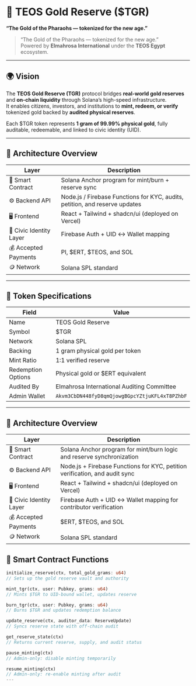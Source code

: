 # 🏺 TEOS Gold Reserve ($TGR)
**“The Gold of the Pharaohs — tokenized for the new age.”**

> “The Gold of the Pharaohs — tokenized for the new age.”  
> Powered by **Elmahrosa International** under the **TEOS Egypt** ecosystem.

---

## 🌍 Vision

The **TEOS Gold Reserve (TGR)** protocol bridges **real-world gold reserves** and **on-chain liquidity** through Solana’s high-speed infrastructure.  
It enables citizens, investors, and institutions to **mint, redeem, or verify** tokenized gold backed by **audited physical reserves**.

Each $TGR token represents **1 gram of 99.99% physical gold**, fully auditable, redeemable, and linked to civic identity (UID).

---

## 🧱 Architecture Overview

| Layer | Description |
|-------|-------------|
| 🧩 Smart Contract | Solana Anchor program for mint/burn + reserve sync |
| ⚙️ Backend API | Node.js / Firebase Functions for KYC, audits, petition, and reserve updates |
| 🖥️ Frontend | React + Tailwind + shadcn/ui (deployed on Vercel) |
| 🔐 Civic Identity Layer | Firebase Auth + UID ↔ Wallet mapping |
| 💰 Accepted Payments | PI, $ERT, $TEOS, and SOL |
| 🪙 Network | Solana SPL standard |

---

## 💎 Token Specifications

| Field | Value |
|-------|-------|
| Name | TEOS Gold Reserve |
| Symbol | $TGR |
| Network | Solana SPL |
| Backing | 1 gram physical gold per token |
| Mint Ratio | 1:1 verified reserve |
| Redemption Options | Physical gold or $ERT equivalent |
| Audited By | Elmahrosa International Auditing Committee |
| Admin Wallet | `Akvm3CbDN448fyD8qmQjowgBGpcYZtjuKFL4xT8PZhbF` |

---
## 🧱 Architecture Overview

| Layer                  | Description                                                                 |
|------------------------|------------------------------------------------------------------------------|
| 🧩 Smart Contract       | Solana Anchor program for mint/burn logic and reserve synchronization        |
| ⚙️ Backend API          | Node.js + Firebase Functions for KYC, petition verification, and audit sync  |
| 🖥️ Frontend             | React + Tailwind + shadcn/ui (deployed on Vercel)                            |
| 🔐 Civic Identity Layer | Firebase Auth + UID ↔ Wallet mapping for contributor verification            |
| 💰 Accepted Payments    | $ERT, $TEOS, and SOL                                                         |
| 🪙 Network              | Solana SPL standard                                                          |


## 🔧 Smart Contract Functions

```rust
initialize_reserve(ctx, total_gold_grams: u64)
// Sets up the gold reserve vault and authority

mint_tgr(ctx, user: Pubkey, grams: u64)
// Mints $TGR to UID-bound wallet, updates reserve

burn_tgr(ctx, user: Pubkey, grams: u64)
// Burns $TGR and updates redemption balance

update_reserve(ctx, auditor_data: ReserveUpdate)
// Syncs reserve state with off-chain audit

get_reserve_state(ctx)
// Returns current reserve, supply, and audit status

pause_minting(ctx)
// Admin-only: disable minting temporarily

resume_minting(ctx)
// Admin-only: re-enable minting after audit
---

